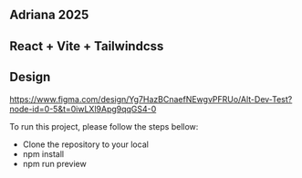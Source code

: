 ## Adriana 2025

## React + Vite + Tailwindcss

## Design

https://www.figma.com/design/Yg7HazBCnaefNEwgvPFRUo/Alt-Dev-Test?node-id=0-5&t=0iwLXl9Apg9qqGS4-0

To run this project, please follow the steps bellow:

- Clone the repository to your local
- npm install
- npm run preview
